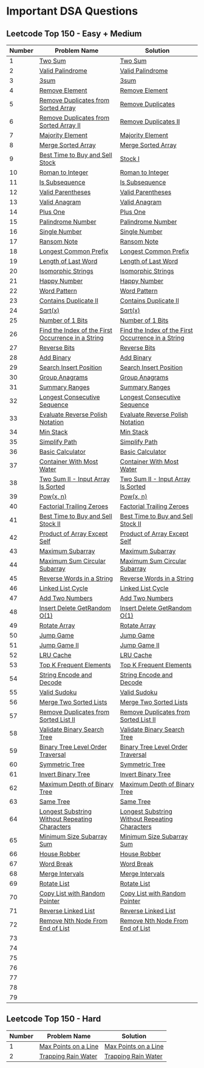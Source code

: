 # Important DSA Questions

## Leetcode Top 150 - Easy + Medium
| Number | Problem Name | Solution |
|--------------|-------------------------------|----------------------------|
| 1            | [Two Sum](https://leetcode.com/problems/two-sum/) | [Two Sum](./solutions/easy/two_sum.js) |
| 2            | [Valid Palindrome](https://leetcode.com/problems/valid-palindrome/) | [Valid Palindrome](./solutions/easy/valid-palindrome.js) |
| 3            | [3sum](https://leetcode.com/problems/3sum/) | [3sum](./solutions/3sum.js) |
| 4            | [Remove Element](https://leetcode.com/problems/remove-element/) | [Remove Element](./solutions/remove_element.js) |
| 5            | [Remove Duplicates from Sorted Array](https://leetcode.com/problems/remove-duplicates-from-sorted-array/) | [Remove Duplicates](./solutions/remove-duplicates-from-sorted-array.js) |
| 6            | [Remove Duplicates from Sorted Array II](https://leetcode.com/problems/remove-duplicates-from-sorted-array-ii/) | [Remove Duplicates II](./solutions/remove-duplicates-from-sorted-array-ii.js) |
| 7            | [Majority Element](https://leetcode.com/problems/majority-element/) | [Majority Element](./solutions/majority-element.js) |
| 8            | [Merge Sorted Array](https://leetcode.com/problems/merge-sorted-array/) | [Merge Sorted Array](./solutions/merge-sorted-array.js) |
| 9            | [Best Time to Buy and Sell Stock](https://leetcode.com/problems/best-time-to-buy-and-sell-stock/) | [Stock I](./solutions/best-time-to-buy-and-sell-stock.js) |
| 10            | [Roman to Integer](https://leetcode.com/problems/roman-to-integer/) | [Roman to Integer](./solutions/roman-to-integer.js) |
| 11            | [Is Subsequence](https://leetcode.com/problems/is-subsequence/) | [Is Subsequence](./solutions/is-subsequence.js) |
| 12            | [Valid Parentheses](https://leetcode.com/problems/valid-parentheses/) | [Valid Parentheses](./solutions/easy/valid-parentheses.js) |
| 13            | [Valid Anagram](https://leetcode.com/problems/valid-anagram/) | [Valid Anagram](./solutions/valid-anagram.js) |
| 14            | [Plus One](https://leetcode.com/problems/plus-one/) | [Plus One](./solutions/plus-one.js) |
| 15            | [Palindrome Number](https://leetcode.com/problems/palindrome-number/) | [Palindrome Number](./solutions/palindrome-number.js) |
| 16            | [Single Number](https://leetcode.com/problems/single-number/) | [Single Number](./solutions/single-number.js) |
| 17            | [Ransom Note](https://leetcode.com/problems/ransom-note/) | [Ransom Note](./solutions/ransom-note.js) |
| 18            | [Longest Common Prefix](https://leetcode.com/problems/longest-common-prefix/) | [Longest Common Prefix](./solutions/longest-common-prefix.js) |
| 19            | [Length of Last Word](https://leetcode.com/problems/length-of-last-word/) | [Length of Last Word](./solutions/length-of-last-word.js) |
| 20            | [Isomorphic Strings](https://leetcode.com/problems/isomorphic-strings/) | [Isomorphic Strings](./solutions/isomorphic-strings.js) |
| 21            | [Happy Number](https://leetcode.com/problems/happy-number/) | [Happy Number](./solutions/happy-number.js) |
| 22            | [Word Pattern](https://leetcode.com/problems/word-pattern/) | [Word Pattern](./solutions/word-pattern.js) |
| 23            | [Contains Duplicate II](https://leetcode.com/problems/contains-duplicate-ii/) | [Contains Duplicate II](./solutions/contains-duplicate-ii.js) |
| 24            | [Sqrt(x)](https://leetcode.com/problems/sqrtx/) | [Sqrt(x)](./solutions/sqrtx.js) |
| 25            | [Number of 1 Bits](https://leetcode.com/problems/number-of-1-bits/) | [Number of 1 Bits](./solutions/number-of-1-bits.js) |
| 26            | [Find the Index of the First Occurrence in a String](https://leetcode.com/problems/find-the-index-of-the-first-occurrence-in-a-string/) | [Find the Index of the First Occurrence in a String](./solutions/find-the-index-of-the-first-occurrence.js) |
| 27            | [Reverse Bits](https://leetcode.com/problems/reverse-bits/) | [Reverse Bits](./solutions/reverse-bits.js) |
| 28            | [Add Binary](https://leetcode.com/problems/add-binary/) | [Add Binary](./solutions/add-binary.js) |
| 29            | [Search Insert Position](https://leetcode.com/problems/search-insert-position/) | [Search Insert Position](./solutions/search-insert-position.js) |
| 30            | [Group Anagrams](https://leetcode.com/problems/group-anagrams/) | [Group Anagrams](./solutions/group-anagrams.js) |
| 31            | [Summary Ranges](https://leetcode.com/problems/summary-ranges/) | [Summary Ranges](./solutions/summary-ranges.js) |
| 32            | [Longest Consecutive Sequence](https://leetcode.com/problems/longest-consecutive-sequence/) | [Longest Consecutive Sequence](./solutions/longest-consecutive-sequence.js) |
| 33            | [Evaluate Reverse Polish Notation](https://leetcode.com/problems/evaluate-reverse-polish-notation/) | [Evaluate Reverse Polish Notation](./solutions/medium/evaluate-reverse-polish-notation.js) |
| 34            | [Min Stack](https://leetcode.com/problems/min-stack/) | [Min Stack](./solutions/medium/min-stack.js) |
| 35            | [Simplify Path](https://leetcode.com/problems/simplify-path/) | [Simplify Path](./solutions/medium/simplify-path.py) |
| 36            | [Basic Calculator](https://leetcode.com/problems/basic-calculator/) | [Basic Calculator](./solutions/hard/basic-calculator.py) |
| 37            | [Container With Most Water](https://leetcode.com/problems/container-with-most-water/) | [Container With Most Water](./solutions/medium/container-with-most-water.py) |
| 38            | [Two Sum II - Input Array Is Sorted](https://leetcode.com/problems/two-sum-ii-input-array-is-sorted/) | [Two Sum II - Input Array Is Sorted](./solutions/easy/two-sum-ii-input-array-is-sorted.py) |
| 39            | [Pow(x, n)](https://leetcode.com/problems/two-sum-ii-input-array-is-sorted/) | [Pow(x, n)](./solutions/two-sum-ii-input-array-is-sorted.py) |
| 40            | [Factorial Trailing Zeroes](https://leetcode.com/problems/factorial-trailing-zeroes/) | [Factorial Trailing Zeroes](./solutions/factorial-trailing-zeroes.py) |
| 41            | [Best Time to Buy and Sell Stock II](https://leetcode.com/problems/best-time-to-buy-and-sell-stock-ii/) | [Best Time to Buy and Sell Stock II](./solutions/best-time-to-buy-and-sell-stock-ii.js) |
| 42            | [Product of Array Except Self](https://leetcode.com/problems/product-of-array-except-self/) | [Product of Array Except Self](./solutions/medium/product-of-array-except-self.js) |
| 43            | [Maximum Subarray](https://leetcode.com/problems/maximum-subarray/) | [Maximum Subarray](./solutions/maximum-subarray.py) |
| 44            | [Maximum Sum Circular Subarray](https://leetcode.com/problems/maximum-sum-circular-subarray/) | [Maximum Sum Circular Subarray](./solutions/maximum-sum-circular-subarray.js) |
| 45            | [Reverse Words in a String](https://leetcode.com/problems/reverse-words-in-a-string/) | [Reverse Words in a String](./solutions/reverse-words-in-a-string.py) |
| 46            | [Linked List Cycle](https://leetcode.com/problems/linked-list-cycle/) | [Linked List Cycle](./solutions/easy/linked-list-cycle.js) |
| 47            | [Add Two Numbers](https://leetcode.com/problems/add-two-numbers/) | [Add Two Numbers](./solutions/medium/linked-lists/add-two-numbers.js) |
| 48            | [Insert Delete GetRandom O(1)](https://leetcode.com/problems/insert-delete-getrandom-o1/) | [Insert Delete GetRandom O(1)](./solutions/insert-delete-getrandom-o1.js) |
| 49            | [Rotate Array](https://leetcode.com/problems/rotate-array/) | [Rotate Array](./solutions/rotate-array.js) |
| 50            | [Jump Game](https://leetcode.com/problems/jump-game/) | [Jump Game](./solutions/jump-game.py) |
| 51            | [Jump Game II](https://leetcode.com/problems/jump-game-ii/) | [Jump Game II](./solutions/jump-game-ii.py) |
| 52            | [LRU Cache](https://leetcode.com/problems/lru-cache/) | [LRU Cache](./solutions/medium/linked-lists/lru-cache.py) |
| 53            | [Top K Frequent Elements](https://leetcode.com/problems/top-k-frequent-elements/) | [Top K Frequent Elements](./solutions/top-k-frequent-elements.js) |
| 54            | [String Encode and Decode](https://leetcode.com/problems/encode-and-decode-strings/) | [String Encode and Decode](./solutions/string-encode-and-decode.js) |
| 55            | [Valid Sudoku](https://leetcode.com/problems/valid-sudoku/) | [Valid Sudoku](./solutions/valid-sudoku.js) |
| 56            | [Merge Two Sorted Lists](https://leetcode.com/problems/merge-two-sorted-lists/) | [Merge Two Sorted Lists](./solutions/easy/merge-two-sorted-lists.js) |
| 57            | [Remove Duplicates from Sorted List II](https://leetcode.com/problems/remove-duplicates-from-sorted-list-ii/) | [Remove Duplicates from Sorted List II](./solutions/medium/linked-lists/remove-duplicates-from-sorted-list-ii.js) |
| 58            | [Validate Binary Search Tree](https://leetcode.com/problems/validate-binary-search-tree/) | [Validate Binary Search Tree](./solutions/medium/trees/validate-binary-search-tree.js) |
| 59            | [Binary Tree Level Order Traversal](https://leetcode.com/problems/binary-tree-level-order-traversal/) | [Binary Tree Level Order Traversal](./solutions/medium/trees/binary-tree-level-order-traversal.js) |
| 60            | [Symmetric Tree](https://leetcode.com/problems/symmetric-tree/) | [Symmetric Tree](./solutions/easy/trees/symmetric-tree.js) |
| 61            | [Invert Binary Tree](https://leetcode.com/problems/invert-binary-tree/	) | [Invert Binary Tree](./solutions/easy/trees/invert-binary-tree.js) |
| 62            | [Maximum Depth of Binary Tree](https://leetcode.com/problems/maximum-depth-of-binary-tree/) | [Maximum Depth of Binary Tree](./solutions/easy/trees/maximum-depth-of-binary-tree.js) |
| 63            | [Same Tree](https://leetcode.com/problems/same-tree/) | [Same Tree](./solutions/easy/trees/same-tree.js) |
| 64            | [Longest Substring Without Repeating Characters](https://leetcode.com/problems/longest-substring-without-repeating-characters/) | [Longest Substring Without Repeating Characters](./solutions/medium/longest-substring-without-repeating-characters.js) |
| 65            | [Minimum Size Subarray Sum](https://leetcode.com/problems/minimum-size-subarray-sum/) | [Minimum Size Subarray Sum](./solutions/medium/minimum-size-subarray-sum.js) |
| 66            | [House Robber](https://leetcode.com/problems/house-robber/) | [House Robber](./solutions/medium/dp/house-robber.js) |
| 67            | [Word Break](https://leetcode.com/problems/word-break/) | [Word Break](./solutions/medium/dp/word-break.js) |
| 68            | [Merge Intervals](https://leetcode.com/problems/merge-intervals/) | [Merge Intervals](./solutions/medium/merge-intervals.js) |
| 69            | [Rotate List](https://leetcode.com/problems/rotate-list/) | [Rotate List](./solutions/medium/linked-lists/rotate-list.js) |
| 70            | [Copy List with Random Pointer](https://leetcode.com/problems/copy-list-with-random-pointer/) | [Copy List with Random Pointer](./solutions/medium/linked-lists/copy-list-with-random-pointer.js) |
| 71            | [Reverse Linked List](https://leetcode.com/problems/reverse-linked-list/) | [Reverse Linked List](./solutions/easy/reverse-linked-list.js) |
| 72            | [Remove Nth Node From End of List](https://leetcode.com/problems/remove-nth-node-from-end-of-list/) | [Remove Nth Node From End of List](./solutions/medium/linked-lists/remove-nth-node-from-end-of-list.js) |
| 73            | []() | []() |
| 74            | []() | []() |
| 75            | []() | []() |
| 76            | []() | []() |
| 77            | []() | []() |
| 78            | []() | []() |
| 79            | []() | []() |

 
 

## Leetcode Top 150 - Hard
| Number | Problem Name | Solution |
|--------------|-------------------------------|----------------------------|
| 1            | [Max Points on a Line](https://leetcode.com/problems/max-points-on-a-line/) | [Max Points on a Line](./solutions/hard/max-points-on-a-line.py) |
| 2            | [Trapping Rain Water](https://leetcode.com/problems/trapping-rain-water/) | [Trapping Rain Water](./solutions/hard/trapping-rain-water.js) |

